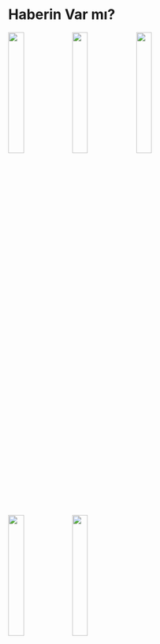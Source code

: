 # Haberin Var mı?

<img src="https://user-images.githubusercontent.com/58303242/194324484-4d773963-2461-4e99-af5e-b91516bad7ec.png" width=25% height=25%>  <img src="https://user-images.githubusercontent.com/58303242/194324519-7b6ae72a-5615-4ebd-9d1d-512ceaef77b7.png" width=25% height=25%>  <img src="https://user-images.githubusercontent.com/58303242/194324573-cce514e8-c86e-4f3a-b052-53357cb67796.png" width=25% height=25%>
<img src="https://user-images.githubusercontent.com/58303242/194324627-4969ded8-e9a2-4c7e-b045-34c1f2347f7d.png" width=25% height=25%>  <img src="https://user-images.githubusercontent.com/58303242/194324645-3190bbb4-9fdb-4096-81f9-7e759862bd35.png" width=25% height=25%>
